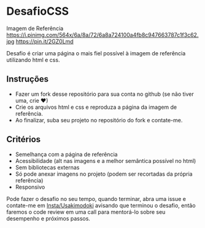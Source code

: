 # DesafioCSS

Imagem de Referência
https://i.pinimg.com/564x/6a/8a/72/6a8a724100a4fb8c947663787c1f3c62.jpg
https://pin.it/2GZ0Lmd

Desafio é criar uma página o mais fiel possível à imagem de referência utilizando html e css.

## Instruções
- Fazer um fork desse repositório para sua conta no github (se não tiver uma, crie  ❤)
- Crie os arquivos html e css e reproduza a página da imagem de referência.
- Ao finalizar, suba seu projeto no repositório do fork e contate-me.

## Critérios
- Semelhança com a página de referência
- Acessibilidade (alt nas imagens e a melhor semântica possível no html)
- Sem bibliotecas externas
- Só pode anexar imagens no projeto (podem ser recortadas da própria referência)
- Responsivo

Pode fazer o desafio no seu tempo, quando terminar, abra uma issue e contate-me em [Insta/Usakimodoki](https://www.instagram.com/usakimodoki/?hl=pt-br) avisando que terminou o desafio, então faremos o code review em uma call para mentorá-lo sobre seu desempenho e próximos passos.
